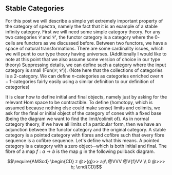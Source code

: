 ## Stable Categories

For this post we will describe a simple yet extremely important property of the category of spectra, namely the fact that it is an example of a stable infinity category. First we will need some simple category theory. For any two categories $\mathcal{C}$ and $\mathcal{C'}$, the functor category is a category where the $0$-cells are functors as we discussed before. Between two functors, we have a space of natural transformations. There are some cardinality issues, which we will punt to our type theory having universes. (Additionally I would like to note at this point that we also assume some version of choice in our type theory) Suppressing details, we can define such a category where the input category is small ($\mathrm{Fun}(\mathcal{C},\mathcal{C'})$). (Note here that the collections of categories is a $2$-category. We can define $n$-categories as categories enriched over $n-1$-categories fairly easily using a similar definition to our definition of categories)

It is clear how to define initial and final objects, namely just by asking for the relevant $\mathrm{Hom}$ space to be contractible. To define (homotopy, which is assumed because nothing else could make sense) limits and colimits, we ask for the final or initial object of the category of cones with a fixed base (being the diagram we want to find the limit/colimit of). As in normal category theory, if we have all limits of a particular form, then we have an adjunction between the functor category and the original category. A stable category is a pointed category with fibres and cofibre such that every fibre sequence is a cofibre sequence. Let's define what this means. A pointed category is a category with a zero object--which is both initial and final. The fibre of a map $f:a \to b$ is the map $g$ in the following pullback diagram.

$$\require{AMScd}
\begin{CD}
z @>{g}>> a;\\
@VVV @V{f}VV \\
0 @>>> b;
\end{CD}$$
